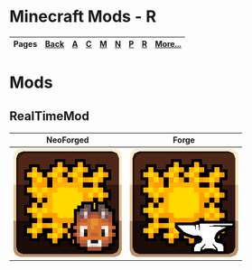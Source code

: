 # Minecraft Mods - R
| Pages | [Back](https://github.com/northwesttrees-gaming) | [A](https://github.com/northwesttrees-gaming/.github/tree/main/pages/a) | [C](https://github.com/northwesttrees-gaming/.github/tree/main/pages/c) | [M](https://github.com/northwesttrees-gaming/.github/tree/main/pages/m) | [N](https://github.com/northwesttrees-gaming/.github/tree/main/pages/n) | [P](https://github.com/northwesttrees-gaming/.github/tree/main/pages/p) | [R](https://github.com/northwesttrees-gaming/.github/tree/main/pages/r) | [More...](https://github.com/northwesttrees-gaming/.github/blob/main/pages/_more) |
| --- | --- | --- | --- | --- | --- | --- | --- | --- |
# Mods
## RealTimeMod
| NeoForged | Forge |
| --- | --- |
| [![realtimemod_logo](https://github.com/northwesttrees-gaming/.github/blob/main/mods/logos/realtimemod_neoforged_logo_github.png)](https://github.com/northwesttrees-gaming/RealTimeMod-Reborn) | [![realtimemod_logo](https://github.com/northwesttrees-gaming/.github/blob/main/mods/logos/realtimemod_minecraft_forge_logo_github.png)](https://github.com/northwesttrees-gaming/Real-Time-Mod) |
